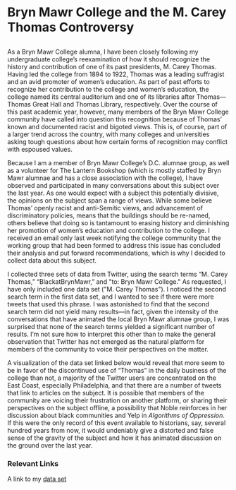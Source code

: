 # Bryn Mawr College and the M. Carey Thomas Controversy

## 

As a Bryn Mawr College alumna, I have been closely following my undergraduate college’s reexamination of how it should recognize the history and contribution of one of its past presidents, M. Carey Thomas. Having led the college from 1894 to 1922, Thomas was a leading suffragist and an avid promoter of women’s education. As part of past efforts to recognize her contribution to the college and women’s education, the college named its central auditorium and one of its libraries after Thomas—Thomas Great Hall and Thomas Library, respectively. Over the course of this past academic year, however, many members of the Bryn Mawr College community have called into question this recognition because of Thomas’ known and documented racist and bigoted views. This is, of course, part of a larger trend across the country, with many colleges and universities asking tough questions about how certain forms of recognition may conflict with espoused values. 

Because I am a member of Bryn Mawr College’s D.C. alumnae group, as well as a volunteer for The Lantern Bookshop (which is mostly staffed by Bryn Mawr alumnae and has a close association with the college), I have observed and participated in many conversations about this subject over the last year. As one would expect with a subject this potentially divisive, the opinions on the subject span a range of views. While some believe Thomas’ openly racist and anti-Semitic views, and advancement of discriminatory policies, means that the buildings should be re-named, others believe that doing so is tantamount to erasing history and diminishing her promotion of women’s education and contribution to the college. I received an email only last week notifying the college community that the working group that had been formed to address this issue has concluded their analysis and put forward recommendations, which is why I decided to collect data about this subject. 

I collected three sets of data from Twitter, using the search terms “M. Carey Thomas,” “BlackatBrynMawr,” and "to: Bryn Mawr College." As requested, I have only included one data set ("M. Carey Thomas"). I noticed the second search term in the first data set, and I wanted to see if there were more tweets that used this phrase. I was astonished to find that the second search term did not yield many results—in fact, given the intensity of the conversations that have animated the local Bryn Mawr alumnae group, I was surprised that none of the search terms yielded a significant number of results. I’m not sure how to interpret this other than to make the general observation that Twitter has not emerged as the natural platform for members of the community to voice their perspectives on the matter.

A visualization of the data set linked below would reveal that more seem to be in favor of the discontinued use of “Thomas” in the daily business of the college than not, a majority of the Twitter users are concentrated on the East Coast, especially Philadelphia, and that there are a number of tweets that link to articles on the subject. It is possible that members of the community are voicing their frustration on another platform, or sharing their perspectives on the subject offline, a possibility that Noble reinforces in her discussion about black communities and Yelp in *Algorithms of Oppression*. If this were the only record of this event available to historians, say, several hundred years from now, it would undeniably give a distorted and false sense of the gravity of the subject and how it has animated discussion on the ground over the last year.

### Relevant Links

A link to my [data set](https://github.com/aahy/datastory/raw/master/data/BMCtweets.csv)
